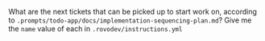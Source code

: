 What are the next tickets that can be picked up to start work on, according to `.prompts/todo-app/docs/implementation-sequencing-plan.md`? Give me the `name` value of each in `.rovodev/instructions.yml`
